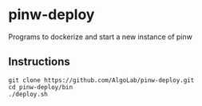 # pinw-deploy
Programs to dockerize and start a new instance of pinw

## Instructions

``` shell
git clone https://github.com/AlgoLab/pinw-deploy.git
cd pinw-deploy/bin
./deploy.sh
```
